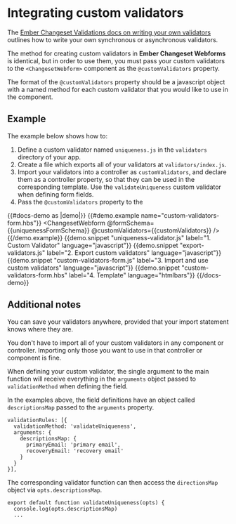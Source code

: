 # Integrating custom validators

The [Ember Changeset Validations docs on writing your own validators](https://github.com/poteto/ember-changeset-validations#writing-your-own-validators) outlines how to write your own synchronous or asynchronous validators.

The method for creating custom validators in **Ember Changeset Webforms** is identical, but in order to use them, you must pass your custom validators to the `<ChangesetWebform>` component as the `@customValidators` property.

The format of the `@customValidators` property should be a javascript object with a named method for each custom validator that you would like to use in the component.

## Example

The example below shows how to:

1. Define a custom validator named `uniqueness.js` in the `validators` directory of your app.
2. Create a file which exports all of your validators at `validators/index.js`.
3. Import your validators into a controller as `customValidators`, and declare them as a controller property, so that they can be used in the corresponding template. Use the `validateUniqueness` custom validator when defining form fields.
4. Pass the `@customValidators` property to the 

{{#docs-demo as |demo|}}
  {{#demo.example name="custom-validators-form.hbs"}}
    <ChangesetWebform 
      @formSchema={{uniquenessFormSchema}} 
      @customValidators={{customValidators}} 
     />
  {{/demo.example}}
  {{demo.snippet "uniqueness-validator.js" label="1. Custom Validator" language="javascript"}}
  {{demo.snippet "export-validators.js" label="2. Export custom validators" language="javascript"}}
  {{demo.snippet "custom-validators-form.js" label="3. Import and use custom validators" language="javascript"}}
  {{demo.snippet "custom-validators-form.hbs" label="4. Template" language="htmlbars"}}
{{/docs-demo}}

## Additional notes

You can save your validators anywhere, provided that your import statement knows where they are.

You don't have to import all of your custom validators in any component or controller. Importing only those you want to use in that controller or component is fine.

When defining your custom validator, the single argument to the main function will receive everything in the `arguments` object passed to `validationMethod` when defining the field.

In the examples above, the field definitions have an object called `descriptionsMap` passed to the `arguments` property.

```
validationRules: [{
  validationMethod: 'validateUniqueness',
  arguments: {
    descriptionsMap: {
      primaryEmail: 'primary email',
      recoveryEmail: 'recovery email' 
    }
  }
}],
```
The corresponding validator function can then access the `directionsMap` object via `opts.descriptionsMap`.

```
export default function validateUniqueness(opts) {
  console.log(opts.descriptionsMap)
  ...
```